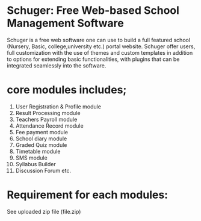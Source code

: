 # Schuger: Free Web-based School Management Software

Schuger is a free web software one can use to build a full featured school (Nursery, Basic, college,university etc.) portal website. Schuger offer users, full customization with the use of themes and custom templates in addition to options for extending basic functionalities, with plugins that can be integrated seamlessly into the software.

# core modules  includes;

1.	User Registration & Profile module
2.	Result Processing module 
3.	Teachers Payroll module
4.	Attendance Record module
5.	Fee payment  module
6.	School diary module
7.	Graded Quiz module
8.	Timetable module
9.	SMS module 
10.	Syllabus Builder
11.	Discussion Forum etc.
 

# Requirement for each modules: 
See uploaded zip file (file.zip) 

